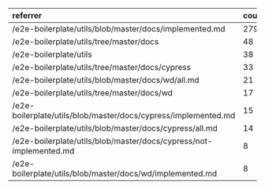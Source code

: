 | referrer                                                           | count | uniques |
| :----------------------------------------------------------------- | :---- | :------ |
| /e2e-boilerplate/utils/blob/master/docs/implemented.md             | 279   | 4       |
| /e2e-boilerplate/utils/tree/master/docs                            | 48    | 2       |
| /e2e-boilerplate/utils                                             | 38    | 5       |
| /e2e-boilerplate/utils/tree/master/docs/cypress                    | 33    | 2       |
| /e2e-boilerplate/utils/blob/master/docs/wd/all.md                  | 21    | 2       |
| /e2e-boilerplate/utils/tree/master/docs/wd                         | 17    | 2       |
| /e2e-boilerplate/utils/blob/master/docs/cypress/implemented.md     | 15    | 2       |
| /e2e-boilerplate/utils/blob/master/docs/cypress/all.md             | 14    | 2       |
| /e2e-boilerplate/utils/blob/master/docs/cypress/not-implemented.md | 8     | 2       |
| /e2e-boilerplate/utils/blob/master/docs/wd/implemented.md          | 8     | 1       |